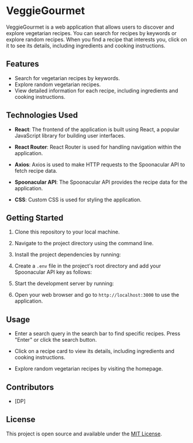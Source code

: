 # VeggieGourmet

VeggieGourmet is a web application that allows users to discover and explore vegetarian recipes. You can search for recipes by keywords or explore random recipes. When you find a recipe that interests you, click on it to see its details, including ingredients and cooking instructions.

## Features

- Search for vegetarian recipes by keywords.
- Explore random vegetarian recipes.
- View detailed information for each recipe, including ingredients and cooking instructions.

## Technologies Used

- **React**: The frontend of the application is built using React, a popular JavaScript library for building user interfaces.

- **React Router**: React Router is used for handling navigation within the application.

- **Axios**: Axios is used to make HTTP requests to the Spoonacular API to fetch recipe data.

- **Spoonacular API**: The Spoonacular API provides the recipe data for the application.

- **CSS**: Custom CSS is used for styling the application.

## Getting Started

1. Clone this repository to your local machine.

2. Navigate to the project directory using the command line.

3. Install the project dependencies by running:


4. Create a `.env` file in the project's root directory and add your Spoonacular API key as follows:


5. Start the development server by running:


6. Open your web browser and go to `http://localhost:3000` to use the application.

## Usage

- Enter a search query in the search bar to find specific recipes. Press "Enter" or click the search button.

- Click on a recipe card to view its details, including ingredients and cooking instructions.

- Explore random vegetarian recipes by visiting the homepage.

## Contributors

- [DP]

## License

This project is open source and available under the [MIT License](LICENSE).
